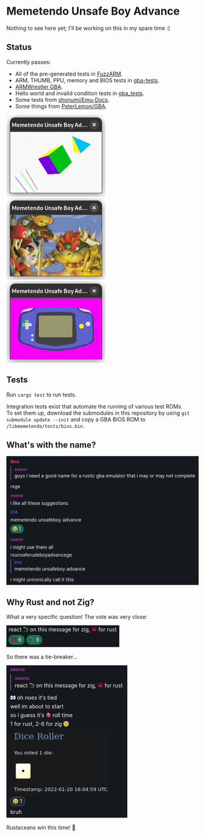 # Memetendo Unsafe Boy Advance

Nothing to see here yet; I'll be working on this in my spare time :)

## Status

Currently passes:
- All of the pre-generated tests in
  [FuzzARM](https://github.com/DenSinH/FuzzARM).
- ARM, THUMB, PPU, memory and BIOS tests in
  [gba-tests](https://github.com/jsmolka/gba-tests).
- [ARMWrestler GBA](https://github.com/destoer/armwrestler-gba-fixed).
- Hello world and invalid condition tests in
  [gba\_tests](https://github.com/destoer/gba_tests).
- Some tests from
  [shonumi/Emu-Docs](https://github.com/shonumi/Emu-Docs/tree/master/GameBoy%20Advance/test_roms).
- Some things from
  [PeterLemon/GBA](https://github.com/PeterLemon/GBA).

![krom 3D engine result](media/krom-3d-engine.png)
![krom cylinder result](media/krom-cylinder.png)
![key\_demo from tonc\_gba\_demos](media/tonc-key-demo.png)

## Tests

Run `cargo test` to run tests.

Integration tests exist that automate the running of various test ROMs.  
To set them up, download the submodules in this repository by using `git
submodule update --init` and copy a GBA BIOS ROM to
`/libmemetendo/tests/bios.bin`.

## What's with the name?

![Origin of the name](media/name-origin.png)

## Why Rust and not Zig?

What a very specific question! The vote was very close:

![Language poll result](media/lang-vote.png)

So there was a tie-breaker...

![Tie-breaker result](media/tiebreaker-result.png)

Rustaceans win this time! 🦀
